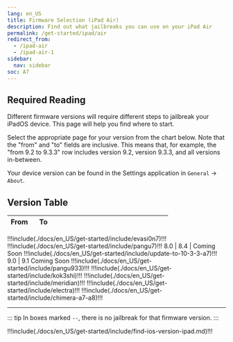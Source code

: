 ```yaml
---
lang: en_US
title: Firmware Selection (iPad Air)
description: Find out what jailbreaks you can use on your iPad Air
permalink: /get-started/ipad/air
redirect_from:
  - /ipad-air
  - /ipad-air-1
sidebar:
  nav: sidebar
soc: A7
---
```


## Required Reading

Different firmware versions will require different steps to jailbreak your iPadOS device. This page will help you find where to start.

Select the appropriate page for your version from the chart below. Note that the "from" and "to" fields are inclusive. This means that, for example, the "from 9.2 to 9.3.3" row includes version 9.2, version 9.3.3, and all versions in-between.

Your device version can be found in the Settings application in `General` -> `About`.

## Version Table

From   | To     | <colgroup><col style="width:15%;"><col style="width:15%;"><col style="width:70%;"></colgroup>
:-:    | :-:    | :-:
!!!include(./docs/en_US/get-started/include/evasi0n7)!!!
!!!include(./docs/en_US/get-started/include/pangu7)!!!
8.0    | 8.4    | Coming Soon
!!!include(./docs/en_US/get-started/include/update-to-10-3-3-a7)!!!
9.0    | 9.1    <td colspan="2">Coming Soon</td>
!!!include(./docs/en_US/get-started/include/pangu933)!!!
!!!include(./docs/en_US/get-started/include/kok3shi)!!!
!!!include(./docs/en_US/get-started/include/meridian)!!!
!!!include(./docs/en_US/get-started/include/electra)!!!
!!!include(./docs/en_US/get-started/include/chimera-a7-a8)!!!

---

::: tip
In boxes marked `--`, there is no jailbreak for that firmware version.
:::

!!!include(./docs/en_US/get-started/include/find-ios-version-ipad.md)!!!
